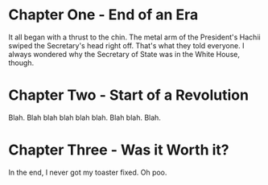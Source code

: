 # Chapter One - End of an Era

It all began with a thrust to the chin. The metal arm of the President's Hachii swiped the Secretary's head right off. That's what they told everyone. I always wondered why the Secretary of State was in the White House, though. 

# Chapter Two - Start of a Revolution

Blah. Blah blah blah blah blah. Blah blah. Blah.

# Chapter Three - Was it Worth it?

In the end, I never got my toaster fixed. Oh poo.
